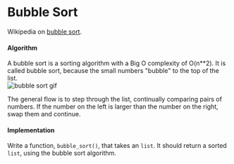 Bubble Sort
===========

Wikipedia on [bubble sort](http://en.wikipedia.org/wiki/Bubble_sort).

#### Algorithm

A bubble sort is a sorting algorithm with a Big O complexity of O(n**2). It is called bubble sort, because the small numbers "bubble" to the top of the list.  
![bubble sort gif](http://upload.wikimedia.org/wikipedia/commons/c/c8/Bubble-sort-example-300px.gif)

The general flow is to step through the list, continually comparing pairs of numbers. If the number on the left is larger than the number on the right, swap them and continue.

#### Implementation

Write a function, `bubble_sort()`, that takes an `list`. It should return a sorted `list`, using the bubble sort algorithm.